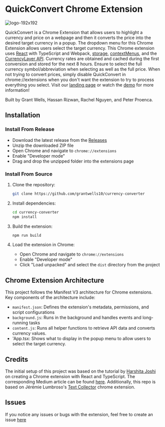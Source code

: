 # QuickConvert Chrome Extension

![logo-192x192](https://github.com/grantwells10/quick-convert/assets/47901670/a6d4a6da-174a-4438-9468-6490caab0aaf)




QuickConvert is a Chrome Extension that allows users to highlight a currency and price on a webpage and then it converts the price into the desired target currency in a popup. The dropdown menu for this Chrome Extension allows users select the target currency. This Chrome extension uses [React](https://react.dev/) with TypeScript and Webpack, [storage](https://developer.chrome.com/docs/extensions/reference/api/storage), [contextMenus](https://developer.chrome.com/docs/extensions/reference/api/contextMenus), and the [CurrencyLayer API](https://currencylayer.com). Currency rates are obtained and cached during the first conversion and stored for the next 8 hours. Ensure to select the full currency symbol/abbreviation when selecting as well as the full price. When not trying to convert prices, simply disable QuickConvert in chrome://extensions when you don't want the extension to try to process everything you select. Visit our [landing page](https://hrizwan3.github.io/QuickConvert/) or watch the [demo](https://www.youtube.com/watch?v=WzernQ9Tlp0) for more information! 

Built by Grant Wells, Hassan Rizwan, Rachel Nguyen, and Peter Proenca. 

## Installation

### Install From Release

- Download the latest release from the [Releases](https://github.com/grantwells10/currency-converter/releases)
- Unzip the downloaded ZIP file
- Open Chrome and navigate to `chrome://extensions`
- Enable "Developer mode"
- Drag and drop the unzipped folder into the extensions page

### Install From Source

1. Clone the repository:

   ```bash
   git clone https://github.com/grantwells10/currency-converter
   ```

2. Install dependencies:

   ```bash
   cd currency-converter
   npm install
   ```

3. Build the extension:

   ```bash
   npm run build
   ```

4. Load the extension in Chrome:

   - Open Chrome and navigate to `chrome://extensions`
   - Enable "Developer mode"
   - Click "Load unpacked" and select the `dist` directory from the project

## Chrome Extension Architecture

This project follows the Manifest V3 architecture for Chrome extensions. Key components of the architecture include:

- `manifest.json`: Defines the extension's metadata, permissions, and script configurations
- `background.js`: Runs in the background and handles events and long-running tasks
- `content.js`: Runs all helper functions to retrieve API data and converts currency values. 
- 'App.tsx: Shows what to display in the popup menu to allow users to select the target currency.


## Credits

The initial setup of this project was based on the tutorial by [Harshita Joshi](https://github.com/Harshita-mindfire) on creating a Chrome extension with React and TypeScript. The corresponding Medium article can be found [here](https://medium.com/@tharshita13/creating-a-chrome-extension-with-react-a-step-by-step-guide-47fe9bab24a1). Additionally, this repo is based on Jérémie Lumbroso's [Text Collector](https://github.com/jlumbroso/chrome-extension-text-collector) chrome extension. 

## Issues

If you notice any issues or bugs with the extension, feel free to create an issue [here](https://github.com/grantwells10/quick-convert/issues)
